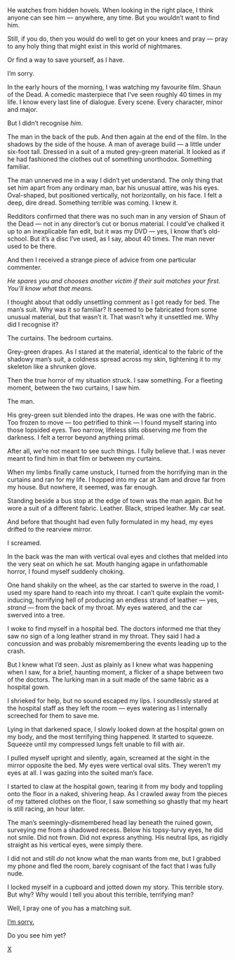 He watches from hidden hovels. When looking in the right place, I think anyone can see him — anywhere, any time. But you wouldn’t want to find him.

Still, if you do, then you would do well to get on your knees and pray — pray to any holy thing that might exist in this world of nightmares.

Or find a way to save yourself, as I have.

I’m sorry.

In the early hours of the morning, I was watching my favourite film. Shaun of the Dead. A comedic masterpiece that I’ve seen roughly 40 times in my life. I know every last line of dialogue. Every scene. Every character, minor and major.

But I didn’t recognise *him*.

The man in the back of the pub. And then again at the end of the film. In the shadows by the side of the house. A man of average build — a little under six-foot tall. Dressed in a suit of a muted grey-green material. It looked as if he had fashioned the clothes out of something unorthodox. Something familiar.

The man unnerved me in a way I didn’t yet understand. The only thing that set him apart from any ordinary man, bar his unusual attire, was his eyes. Oval-shaped, but positioned vertically, not horizontally, on his face. I felt a deep, dire dread. Something terrible was coming. I knew it.

Redditors confirmed that there was no such man in any version of Shaun of the Dead — not in any director’s cut or bonus material. I could’ve chalked it up to an inexplicable fan edit, but it was my DVD — yes, I know that’s old-school. But it’s a disc I’ve used, as I say, about 40 times. The man never used to be there.

And then I received a strange piece of advice from one particular commenter.

*He spares you and chooses another victim if their suit matches your first. You’ll know what that means.*

I thought about that oddly unsettling comment as I got ready for bed. The man’s suit. Why was it so familiar? It seemed to be fabricated from some unusual material, but that wasn’t it. That wasn’t why it unsettled me. Why did I recognise it?

The curtains. The bedroom curtains.

Grey-green drapes. As I stared at the material, identical to the fabric of the shadowy man’s suit, a coldness spread across my skin, tightening it to my skeleton like a shrunken glove.

Then the true horror of my situation struck. I saw something. For a fleeting moment, between the two curtains, I saw him.

The man.

His grey-green suit blended into the drapes. He was one with the fabric. Too frozen to move — too petrified to think — I found myself staring into those lopsided eyes. Two narrow, lifeless slits observing me from the darkness. I felt a terror beyond anything primal.

After all, we’re not meant to see such things. I fully believe that. I was never meant to find him in that film or between my curtains.

When my limbs finally came unstuck, I turned from the horrifying man in the curtains and ran for my life. I hopped into my car at 3am and drove far from my house. But nowhere, it seemed, was far enough.

Standing beside a bus stop at the edge of town was the man again. But he wore a suit of a different fabric. Leather. Black, striped leather. My car seat.

And before that thought had even fully formulated in my head, my eyes drifted to the rearview mirror.

I screamed.

In the back was the man with vertical oval eyes and clothes that melded into the very seat on which he sat. Mouth hanging agape in unfathomable horror, I found myself suddenly choking.

One hand shakily on the wheel, as the car started to swerve in the road, I used my spare hand to reach into my throat. I can’t quite explain the vomit-inducing, horrifying hell of producing an endless strand of leather — yes, *strand* — from the back of my throat. My eyes watered, and the car swerved into a tree.

I woke to find myself in a hospital bed. The doctors informed me that they saw no sign of a long leather strand in my throat. They said I had a concussion and was probably misremembering the events leading up to the crash.

But I knew what I’d seen. Just as plainly as I knew what was happening when I saw, for a brief, haunting moment, a flicker of a shape between two of the doctors. The lurking man in a suit made of the same fabric as a hospital gown.

I shrieked for help, but no sound escaped my lips. I soundlessly stared at the hospital staff as they left the room — eyes watering as I internally screeched for them to save me.

Lying in that darkened space, I slowly looked down at the hospital gown on my body, and the most terrifying thing happened. It started to squeeze. Squeeze until my compressed lungs felt unable to fill with air.

I pulled myself upright and silently, again, screamed at the sight in the mirror opposite the bed. My eyes were vertical oval slits. They weren’t my eyes at all. I was gazing into the suited man’s face.

I started to claw at the hospital gown, tearing it from my body and toppling onto the floor in a naked, shivering heap. As I crawled away from the pieces of my tattered clothes on the floor, I saw something so ghastly that my heart is still racing, an hour later.

The man’s seemingly-dismembered head lay beneath the ruined gown, surveying me from a shadowed recess. Below his topsy-turvy eyes, he did not smile. Did not frown. Did not express anything. His neutral lips, as rigidly straight as his vertical eyes, were simply there.

I did not and still *do* not know what the man wants from me, but I grabbed my phone and fled the room, barely cognisant of the fact that I was fully nude.

I locked myself in a cupboard and jotted down my story. This terrible story. But why? Why would I tell you about this terrible, terrifying man?

Well, I pray one of you has a matching suit.

[I’m sorry.](https://imgur.com/a/69mu9rE)

Do you see him yet?

[X](https://www.reddit.com/r/dominiceagle)